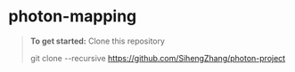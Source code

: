 # photon-mapping
> **To get started:** Clone this repository
> 
> git clone --recursive https://github.com/SihengZhang/photon-project
> 

